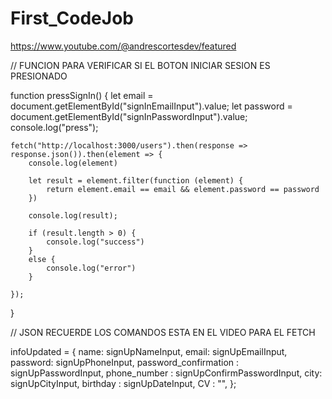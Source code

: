 # First_CodeJob

https://www.youtube.com/@andrescortesdev/featured


// FUNCION PARA VERIFICAR SI EL BOTON INICIAR SESION ES PRESIONADO

function pressSignIn() {
    let email = document.getElementById("signInEmailInput").value;
    let password = document.getElementById("signInPasswordInput").value;
    console.log("press");

    fetch("http://localhost:3000/users").then(response => response.json()).then(element => {
        console.log(element)

        let result = element.filter(function (element) { 
            return element.email == email && element.password == password
        })

        console.log(result);

        if (result.length > 0) {
            console.log("success")
        }
        else {
            console.log("error")
        }
        
    });
}

// JSON RECUERDE LOS COMANDOS ESTA EN EL VIDEO PARA EL FETCH

infoUpdated = {
            name: signUpNameInput,
            email: signUpEmailInput,
            password: signUpPhoneInput,
            password_confirmation : signUpPasswordInput,
            phone_number : signUpConfirmPasswordInput,
            city: signUpCityInput, 
            birthday : signUpDateInput,
            CV : "",
        };
